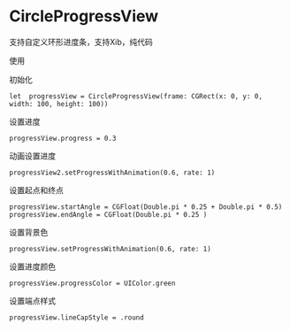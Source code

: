 # CircleProgressView
支持自定义环形进度条，支持Xib，纯代码

使用

初始化

`let  progressView = CircleProgressView(frame: CGRect(x: 0, y: 0, width: 100, height: 100))`

设置进度

`progressView.progress = 0.3`

动画设置进度

`progressView2.setProgressWithAnimation(0.6, rate: 1)`

设置起点和终点
````
progressView.startAngle = CGFloat(Double.pi * 0.25 + Double.pi * 0.5)
progressView.endAngle = CGFloat(Double.pi * 0.25 )        
````
设置背景色

`progressView.setProgressWithAnimation(0.6, rate: 1)`

设置进度颜色

`progressView.progressColor = UIColor.green`

设置端点样式

`progressView.lineCapStyle = .round`





